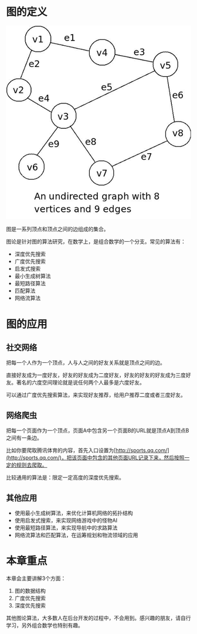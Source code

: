 # 图的定义

![图片来自网络，侵权删除](/chapter6/assets/graph.jpeg)

图是一系列顶点和顶点之间的边组成的集合。

图论是针对图的算法研究，在数学上，是组合数学的一个分支。常见的算法有：

* 深度优先搜索
* 广度优先搜索
* 启发式搜索
* 最小生成树算法
* 最短路径算法
* 匹配算法
* 网络流算法

# 图的应用

## 社交网络

把每一个人作为一个顶点，人与人之间的好友关系就是顶点之间的边。

直接好友成为一度好友，好友的好友成为二度好友，好友的好友的好友成为三度好友。著名的六度空间理论就是说任何两个人最多是六度好友。

可以通过广度优先搜索算法，来实现好友推荐，给用户推荐二度或者三度好友。

## 网络爬虫

把每一个页面作为一个顶点，页面A中包含另一个页面B的URL就是顶点A到顶点B之间有一条边。

比如你要爬取腾讯体育的内容，首先入口设置为[http://sports.qq.com/](http://sports.qq.com/)，把该页面中包含的其他页面URL记录下来，然后按照一定的规则去爬取。

比较通用的算法是：限定一定高度的深度优先搜索。

## 其他应用

* 使用最小生成树算法，来优化计算机网络的拓扑结构
* 使用启发式搜索，来实现网络游戏中的怪物AI
* 使用最短路径算法，来实现导航中的求路算法
* 网络流算法和匹配算法，在运筹规划和物流领域的应用

# 本章重点

本章会主要讲解3个方面：
1. 图的数据结构
2. 广度优先搜索
3. 深度优先搜索

其他图论算法，大多数人在后台开发的过程中，不会用到。感兴趣的朋友，请自行学习，另外组合数学也特别有趣。